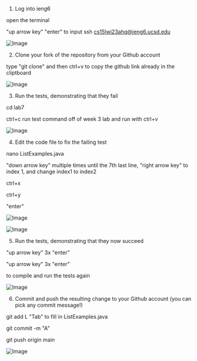 1. Log into ieng6

open the terminal

"up arrow key" "enter" to input ssh cs15lwi23ahq@ieng6.ucsd.edu

![Image](https://jjlenox.github.io/cse15l-lab-reports/Screenshot%202023-02-27%20at%2010.29.39%20PM.png)
  
2. Clone your fork of the repository from your Github account
 
type "git clone" and then ctrl+v to copy the github link already in the cliptboard

![Image](https://jjlenox.github.io/cse15l-lab-reports/Screenshot%202023-02-27%20at%2011.31.48%20PM.png)

3. Run the tests, demonstrating that they fail

cd lab7
  
ctrl+c run test command off of week 3 lab and run with ctrl+v <enter>
  
![Image](https://jjlenox.github.io/cse15l-lab-reports/Screenshot%202023-02-27%20at%2011.10.23%20PM.png) 
 
4. Edit the code file to fix the failing test

nano ListExamples.java
  
"down arrow key" multiple times until the 7th last line, "right arrow key" to index 1, and change index1 to index2
  
ctrl+x
  
ctrl+y
  
"enter"
  
![Image](https://jjlenox.github.io/cse15l-lab-reports/Screenshot%202023-02-27%20at%2011.21.06%20PM.png) 
  
![Image](https://jjlenox.github.io/cse15l-lab-reports/Screenshot%202023-02-27%20at%2011.21.23%20PM.png) 
  
5. Run the tests, demonstrating that they now succeed
  
"up arrow key" 3x "enter"
  
"up arrow key" 3x "enter"
  
to compile and run the tests again
  
![Image](https://jjlenox.github.io/cse15l-lab-reports/Screenshot%202023-02-27%20at%2011.21.39%20PM.png) 
  
6. Commit and push the resulting change to your Github account (you can pick any commit message!)

git add L "Tab" to fill in ListExamples.java
  
git commit -m "A"
  
git push origin main
  
![Image](https://jjlenox.github.io/cse15l-lab-reports/Screenshot%202023-02-27%20at%2011.24.24%20PM.png) 
